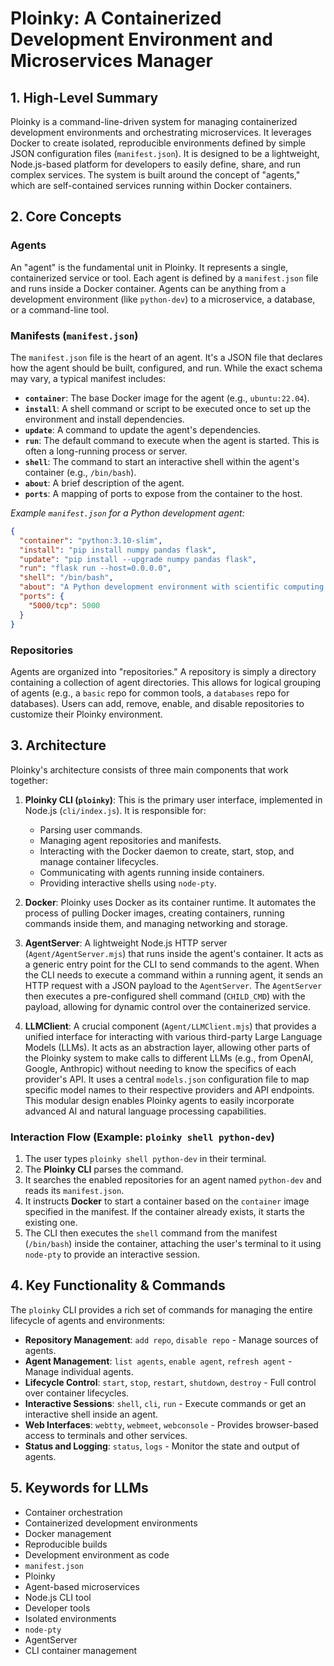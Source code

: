 # Ploinky: A Containerized Development Environment and Microservices Manager

## 1. High-Level Summary

Ploinky is a command-line-driven system for managing containerized development environments and orchestrating microservices. It leverages Docker to create isolated, reproducible environments defined by simple JSON configuration files (`manifest.json`). It is designed to be a lightweight, Node.js-based platform for developers to easily define, share, and run complex services. The system is built around the concept of "agents," which are self-contained services running within Docker containers.

## 2. Core Concepts

### Agents
An "agent" is the fundamental unit in Ploinky. It represents a single, containerized service or tool. Each agent is defined by a `manifest.json` file and runs inside a Docker container. Agents can be anything from a development environment (like `python-dev`) to a microservice, a database, or a command-line tool.

### Manifests (`manifest.json`)
The `manifest.json` file is the heart of an agent. It's a JSON file that declares how the agent should be built, configured, and run. While the exact schema may vary, a typical manifest includes:

- **`container`**: The base Docker image for the agent (e.g., `ubuntu:22.04`).
- **`install`**: A shell command or script to be executed once to set up the environment and install dependencies.
- **`update`**: A command to update the agent's dependencies.
- **`run`**: The default command to execute when the agent is started. This is often a long-running process or server.
- **`shell`**: The command to start an interactive shell within the agent's container (e.g., `/bin/bash`).
- **`about`**: A brief description of the agent.
- **`ports`**: A mapping of ports to expose from the container to the host.

*Example `manifest.json` for a Python development agent:*
```json
{
  "container": "python:3.10-slim",
  "install": "pip install numpy pandas flask",
  "update": "pip install --upgrade numpy pandas flask",
  "run": "flask run --host=0.0.0.0",
  "shell": "/bin/bash",
  "about": "A Python development environment with scientific computing libraries and Flask.",
  "ports": {
    "5000/tcp": 5000
  }
}
```

### Repositories
Agents are organized into "repositories." A repository is simply a directory containing a collection of agent directories. This allows for logical grouping of agents (e.g., a `basic` repo for common tools, a `databases` repo for databases). Users can add, remove, enable, and disable repositories to customize their Ploinky environment.

## 3. Architecture

Ploinky's architecture consists of three main components that work together:

1.  **Ploinky CLI (`ploinky`)**: This is the primary user interface, implemented in Node.js (`cli/index.js`). It is responsible for:
    - Parsing user commands.
    - Managing agent repositories and manifests.
    - Interacting with the Docker daemon to create, start, stop, and manage container lifecycles.
    - Communicating with agents running inside containers.
    - Providing interactive shells using `node-pty`.

2.  **Docker**: Ploinky uses Docker as its container runtime. It automates the process of pulling Docker images, creating containers, running commands inside them, and managing networking and storage.

3.  **AgentServer**: A lightweight Node.js HTTP server (`Agent/AgentServer.mjs`) that runs inside the agent's container. It acts as a generic entry point for the CLI to send commands to the agent. When the CLI needs to execute a command within a running agent, it sends an HTTP request with a JSON payload to the `AgentServer`. The `AgentServer` then executes a pre-configured shell command (`CHILD_CMD`) with the payload, allowing for dynamic control over the containerized service.

4.  **LLMClient**: A crucial component (`Agent/LLMClient.mjs`) that provides a unified interface for interacting with various third-party Large Language Models (LLMs). It acts as an abstraction layer, allowing other parts of the Ploinky system to make calls to different LLMs (e.g., from OpenAI, Google, Anthropic) without needing to know the specifics of each provider's API. It uses a central `models.json` configuration file to map specific model names to their respective providers and API endpoints. This modular design enables Ploinky agents to easily incorporate advanced AI and natural language processing capabilities.

### Interaction Flow (Example: `ploinky shell python-dev`)

1.  The user types `ploinky shell python-dev` in their terminal.
2.  The **Ploinky CLI** parses the command.
3.  It searches the enabled repositories for an agent named `python-dev` and reads its `manifest.json`.
4.  It instructs **Docker** to start a container based on the `container` image specified in the manifest. If the container already exists, it starts the existing one.
5.  The CLI then executes the `shell` command from the manifest (`/bin/bash`) inside the container, attaching the user's terminal to it using `node-pty` to provide an interactive session.

## 4. Key Functionality & Commands

The `ploinky` CLI provides a rich set of commands for managing the entire lifecycle of agents and environments:

-   **Repository Management**: `add repo`, `disable repo` - Manage sources of agents.
-   **Agent Management**: `list agents`, `enable agent`, `refresh agent` - Manage individual agents.
-   **Lifecycle Control**: `start`, `stop`, `restart`, `shutdown`, `destroy` - Full control over container lifecycles.
-   **Interactive Sessions**: `shell`, `cli`, `run` - Execute commands or get an interactive shell inside an agent.
-   **Web Interfaces**: `webtty`, `webmeet`, `webconsole` - Provides browser-based access to terminals and other services.
-   **Status and Logging**: `status`, `logs` - Monitor the state and output of agents.

## 5. Keywords for LLMs

-   Container orchestration
-   Containerized development environments
-   Docker management
-   Reproducible builds
-   Development environment as code
-   `manifest.json`
-   Ploinky
-   Agent-based microservices
-   Node.js CLI tool
-   Developer tools
-   Isolated environments
-   `node-pty`
-   AgentServer
-   CLI container management
